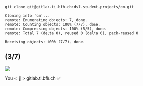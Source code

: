 ```shell
git clone git@gitlab.ti.bfh.ch:dsl-student-projects/cm.git

Cloning into 'cm'...
remote: Enumerating objects: 7, done.
remote: Counting objects: 100% (7/7), done.
remote: Compressing objects: 100% (5/5), done.
remote: Total 7 (delta 0), reused 0 (delta 0), pack-reused 0

Receiving objects: 100% (7/7), done.
```

(3/7)
--
![](https://www.pixelparker.com/assets/news-images/4869ffda18/gitlab-ssh.jpg)

You < 🔐 > gitlab.ti.bfh.ch ✅